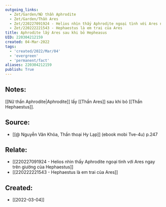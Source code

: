 ```yaml
---
outgoing_links:
  - Zet/Garden/Nữ thần Aphrodite
  - Zet/Garden/Thần Ares
  - Zet/220227091924 - Helios nhìn thấy Aphrodite ngoại tình với Ares ngay trên giường của Hephaestus
  - Zet/220222221543 - Hephaestus là em trai của Ares
title: Aphrodite lấy Ares sau khi bỏ Hepheasus
UID: 220304212159
created: 04-Mar-2022
tags:
  - 'created/2022/Mar/04'
  - 'evergreen'
  - 'permanent/fact'
aliases: 220304212159
publish: True
---
```

## Notes:
[[Nữ thần Aphrodite|Aphrodite]] lấy [[Thần Ares]] sau khi bỏ [[Thần Hephaestus]].

## Source:
- [[@ Nguyễn Văn Khỏa, Thần thoại Hy Lạp]] (ebook mobi Tve-4u) p.247

## Relate:
- [[220227091924 - Helios nhìn thấy Aphrodite ngoại tình với Ares ngay trên giường của Hephaestus]]
- [[220222221543 - Hephaestus là em trai của Ares]]
## Created:
- [[2022-03-04]]
